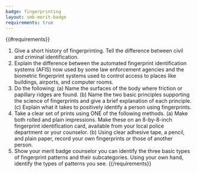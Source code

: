```yaml
---
badge: fingerprinting
layout: smb-merit-badge
requirements: true
---
```


{{#requirements}}
1. Give a short history of fingerprinting. Tell the difference between civil and criminal identification.
2. Explain the difference between the automated fingerprint identification systems (AFIS) now used by some law enforcement agencies and the biometric fingerprint systems used to control access to places like buildings, airports, and computer rooms.
3. Do the following:
    (a) Name the surfaces of the body where friction or papillary ridges are found.
    (b) Name the two basic principles supporting the science of fingerprints and give a brief explanation of each principle.
    (c) Explain what it takes to positively identify a person using fingerprints.
4. Take a clear set of prints using ONE of the following methods.
    (a) Make both rolled and plain impressions. Make these on an 8-by-8-inch fingerprint identification card, available from your local police department or your counselor.
    (b) Using clear adhesive tape, a pencil, and plain paper, record your own fingerprints or those of another person.
5. Show your merit badge counselor you can identify the three basic types of fingerprint patterns and their subcategories. Using your own hand, identify the types of patterns you see.
{{/requirements}}
